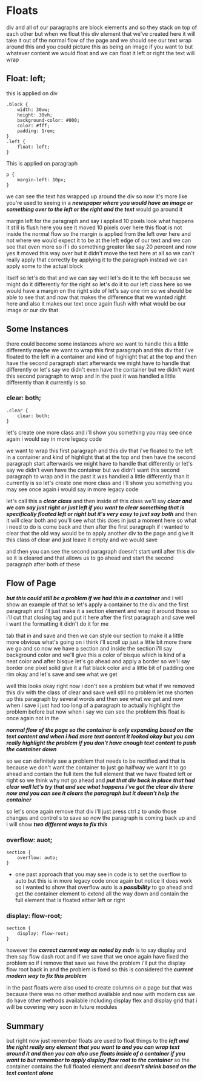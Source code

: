 # Floats
div and all of our paragraphs are block elements and so they stack on top of each other but when we float this div element that we've created here it will take it out of the normal flow of the page and we should see our text wrap around this and you could picture this as being an image if you want to but whatever content we would float and we can float it left or right the text will wrap

## Float: left;
this is applied on div
```
.block {
    width: 30vw;
    height: 30vh;
    background-color: #000;
    color: #fff;
    padding: 1rem;
}
.left {
    float: left;
}
```

This is applied on paragraph
```
p {
    margin-left: 10px;
}
```
we can see the text has wrapped up around the div so now it's more like you're used to seeing in a ***newspaper where you would have an image or something over to the left or the right and the text*** would go around it 

margin left for the paragraph and say i applied 10 pixels look what happens it still is flush here you see it moved 10 pixels over here this float is not inside the normal flow so the margin is applied from the left over here and not where we would expect it to be at the left edge of our text and we can see that even more so if i do something greater like say 20 percent and now yes it moved this way over but it didn't move the text here at all so we can't really apply that correctly by applying it to the paragraph instead we can apply some to the actual block

itself so let's do that and we can say well let's do it to the left because we might do it differently for the right so let's do it to our left class here so we would have a margin on the right side of let's say one rim so we should be able to see that and now that makes the difference that we wanted right here and also it makes our text once again flush with what would be our image or our div that

## Some Instances
there could become some instances where we want to handle this a little differently maybe we want to wrap this first paragraph and this div that i've floated to the left in a container and kind of highlight that at the top and then have the second paragraph start afterwards we might have to handle that differently or let's say we didn't even have the container but we didn't want this second paragraph to wrap and in the past it was handled a little differently than it currently is so

### clear: both; 
```
.clear {
    clear: both;
}
```
let's create one more class and i'll show you something you may see once again i would say in more legacy code

we want to wrap this first paragraph and this div that i've floated to the left in a container and kind of highlight that at the top and then have the second paragraph start afterwards we might have to handle that differently or let's say we didn't even have the container but we didn't want this second paragraph to wrap and in the past it was handled a little differently than it currently is so let's create one more class and i'll show you something you may see once again i would say in more legacy code

let's call this a ***clear class*** and then inside of this class we'll say ***clear and we can say just right or just left if you want to clear something that is specifically floated left or right but it's very easy to just say both*** and then it will clear both and you'll see what this does in just a moment here so what i need to do is come back and then after the first paragraph if i wanted to clear that the old way would be to apply another div to the page and give it this class of clear and just leave it empty and we would save 

and then you can see the second paragraph doesn't start until after this div so it is cleared and that allows us to go ahead and start the second paragraph after both of these

## Flow of Page

***but this could still be a problem if we had this in a container*** and i will show an example of that so let's apply a container to the div and the first paragraph and i'll just make it a section element and wrap it around those so i'll cut that closing tag and put it here after the first paragraph and save well i want the formatting it didn't do it for me 

tab that in and save and then we can style our section to make it a little more obvious what's going on i think i'll scroll up just a little bit more there we go and so now we have a section and inside the section i'll say background color and we'll give this a color of bisque which is kind of a neat color and after bisque let's go ahead and apply a border so we'll say border one pixel solid give it a flat black color and a little bit of padding one rim okay and let's save and see what we get

well this looks okay right now i don't see a problem but what if we removed this div with the class of clear and save well still no problem let me shorten up this paragraph by several words and then see what we get and now when i save i just had too long of a paragraph to actually highlight the problem before but now when i say we can see the problem this float is once again not in the 

***normal flow of the page so the container is only expanding based on the text content and when i had more text content it looked okay but you can
really highlight the problem if you don't have enough text content to push the container down***

so we can definitely see a problem that needs to be rectified and that is because we don't want the container to just go halfway we want it to go ahead and contain the full item the full element that we have floated left or right so we think why not go ahead and ***put that div back in place that had clear well let's try that and see what happens i've got the clear div there now and you can see it clears the paragraph but it doesn't help the container***

so let's once again remove that div i'll just press ctrl z to undo those changes and control s to save so now the paragraph is coming back up and i will show ***two different ways to fix this***

### overflow: auot;
```
section {
    overflow: auto;
}
```
- one past approach that you may see in code is to set the overflow to auto but this is in more legacy code once again but notice it does work so i wanted to show that overflow auto is a ***possibility*** to go ahead and get the container element to extend all the way down and contain the full element that is floated either left or right 

### display: flow-root;
```
section {
    display: flow-root;
}
```
however the ***correct current way as noted by mdn*** is to say display and then say flow dash root and if we save that we once again have fixed the problem so if i remove that save we have the problem i'll put the display flow root back in and the problem is fixed so this is considered the ***current modern way to fix this problem*** 

in the past floats were also used to create columns on a page but that was because there was no other method available and now with modern css we do have other methods available including display flex and display grid that i will be covering very soon in future modules 

## Summary 

but right now just remember floats are used to float things to the ***left and the right really any element that you want to and you can wrap text around it and then you can also use floats inside of a container if you want to but remember to apply display flow root to the container*** so the container contains the full floated element and ***doesn't shrink based on the text content alone***